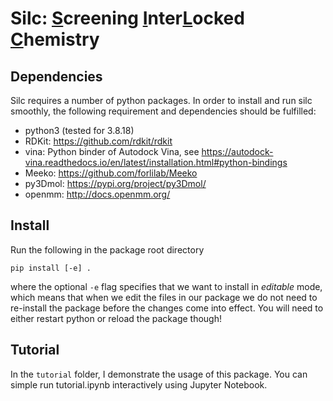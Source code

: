 # Silc: <ins>S</ins>creening <ins>I</ins>nter<ins>L</ins>ocked <ins>C</ins>hemistry

## Dependencies

Silc requires a number of python packages. In order to install and run silc smoothly, the following requirement and dependencies should be fulfilled:

- python3 (tested for 3.8.18)
- RDKit: https://github.com/rdkit/rdkit
- vina: Python binder of Autodock Vina, see https://autodock-vina.readthedocs.io/en/latest/installation.html#python-bindings
- Meeko: https://github.com/forlilab/Meeko
- py3Dmol: https://pypi.org/project/py3Dmol/
- openmm: http://docs.openmm.org/

## Install

Run the following in the package root directory
```
pip install [-e] .
```
where the optional `-e` flag specifies that we want to install in *editable* mode, which means that when we edit the files in our package we do not need to re-install the package before the changes come into effect. You will need to either restart python or reload the package though!

## Tutorial

In the `tutorial` folder, I demonstrate the usage of this package. You can simple run tutorial.ipynb interactively using Jupyter Notebook.
